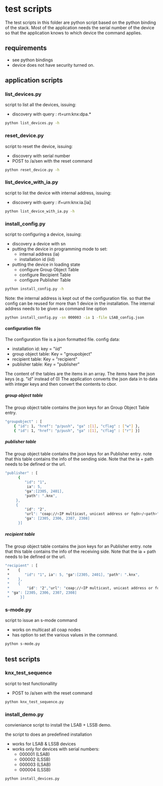 # test scripts

The test scripts in this folder are python script based on the python binding of the stack.
Most of the application needs the serial number of the device so that the application knows to which device the command applies.

## requirements

- see python bindings
- device does not have security turned on.

## application scripts


### list_devices.py

script to list all the devices, issuing:

- discovery with query : rt=urn:knx:dpa.*

```bash
python list_devices.py -h
```

### reset_device.py

script to reset the device, issuing:

- discovery with serial number
- POST to /a/sen with the reset command

```bash
python reset_device.py -h
```


### list_device_with_ia.py

script to list the device with internal address, issuing:

- discovery with query : if=urn:knx:ia.[ia]

```bash
python list_device_with_ia.py -h
```

### install_config.py

script to configuring a device, issuing:

- discovery a device with sn
- putting the device in programming mode to set:
   - internal address (ia)
   - installation id (iid)
- putting the device in loading state
   - configure Group Object Table
   - configure Recipient Table
   - configure Publisher Table

```bash
python install_config.py -h
```

Note: the internal address is kept out of the configuration file.
so that the config can be reused for more than 1 device in the installation.
The internal address needs to be given as command line option

```bash
python install_config.py -sn 000003 -ia 1 -file LSAB_config.json
```

#### configuration file

The configuration file is a json formatted file.
config data:
- installation id: key = "iid"
- group object table: Key = "groupobject"
- recipient table: Key = "recipient"
- publisher table: Key = "publisher"

The content of the tables are the items in an array.
The items have the json keys (e.g. "id" instead of 0)
The application converts the json data in to data with integer keys and then convert the contents to cbor.

##### group object table

The group object table contains the json keys for an Group Object Table entry.

```bash
"groupobject" : [ 
    { "id": 1, "href": "p/push", "ga" :[1], "cflag" : ["w"] },
    { "id": 1, "href": "p/push", "ga" :[1], "cflag" : ["r"] }] 
```

##### publisher table
The group object table contains the json keys for an Publisher entry.
note that this table contains the info of the sending side.
Note that the ia + path needs to be defined or the url.

```bash
"publisher" : [ 
      {
         "id": "1",
          ia": 5,
         "ga":[2305, 2401],
         "path": ".knx",
     },
     {
         "id": "2",
         "url": "coap://<IP multicast, unicast address or fqdn>/<path>",
         "ga": [2305, 2306, 2307, 2308]
      }] 
```

##### recipient table
The group object table contains the json keys for an Publisher entry.
note that this table contains the info of the receiving side.
Note that the ia + path needs to be defined or the url.

```bash
"recipient" : [ 
 *    {
 *       "id": "1", ia": 5, "ga":[2305, 2401], "path": ".knx",
 *    },
 *    {
 *        "id": "2","url": "coap://<IP multicast, unicast address or fqdn>/<path>", 
 * "ga": [2305, 2306, 2307, 2308]
 *     }] 
```

### s-mode.py

script to issue an s-mode command

- works on multicast all coap nodes
- has option to set the various values in the command.

```bash
python s-mode.py 
```

## test scripts

### knx_test_sequence

script to test functionallity

- POST to /a/sen with the reset command

```bash
python knx_test_sequence.py
```

### install_demo.py

convieniance script to install the LSAB + LSSB demo.
 
the script to does an predefined installation

- works for LSAB & LSSB devices
- works only for devices with serial numbers:
  - 000001 (LSAB)
  - 000002 (LSSB)
  - 000003 (LSAB)
  - 000004 (LSSB)
```bash
python install_devices.py
```

